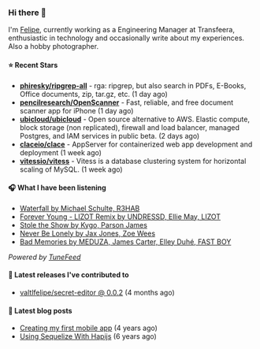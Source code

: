### Hi there 👋

I'm [Felipe](https://felipevm.com), currently working as a Engineering Manager at Transfeera, enthusiastic in technology and occasionally write about my experiences. Also a hobby photographer.

#### ⭐ Recent Stars
- **[phiresky/ripgrep-all](https://github.com/phiresky/ripgrep-all)** - rga: ripgrep, but also search in PDFs, E-Books, Office documents, zip, tar.gz, etc. (1 day ago)
- **[pencilresearch/OpenScanner](https://github.com/pencilresearch/OpenScanner)** - Fast, reliable, and free document scanner app for iPhone (1 day ago)
- **[ubicloud/ubicloud](https://github.com/ubicloud/ubicloud)** - Open source alternative to AWS. Elastic compute, block storage (non replicated), firewall and load balancer, managed Postgres, and IAM services in public beta. (2 days ago)
- **[claceio/clace](https://github.com/claceio/clace)** - AppServer for containerized web app development and deployment (1 week ago)
- **[vitessio/vitess](https://github.com/vitessio/vitess)** - Vitess is a database clustering system for horizontal scaling of MySQL. (1 week ago)

#### 🎧 What I have been listening
- [Waterfall by Michael Schulte, R3HAB](https://open.spotify.com/track/09EhgVA4blwhSic4hF2TFZ)
- [Forever Young - LIZOT Remix by UNDRESSD, Ellie May, LIZOT](https://open.spotify.com/track/3rX9rP8H83zIwf3ojfvobz)
- [Stole the Show by Kygo, Parson James](https://open.spotify.com/track/5masKPHeAOVNgxdLebIcK7)
- [Never Be Lonely by Jax Jones, Zoe Wees](https://open.spotify.com/track/4beKzTMCCMDizozv4Y3Shj)
- [Bad Memories by MEDUZA, James Carter, Elley Duhé, FAST BOY](https://open.spotify.com/track/3JhgPs7rbmzLBWRvHlel8U)

_Powered by [TuneFeed](https://tunefeed.app?ref=valtlfelipe-gh-profile)_ 

#### 🚀 Latest releases I've contributed to


- [valtlfelipe/secret-editor @ 0.0.2](https://github.com/valtlfelipe/secret-editor/releases/tag/0.0.2) (4 months ago)

#### 📄 Latest blog posts
- [Creating my first mobile app](https://felipevm.com/posts/creating-my-first-mobile-app/) (4 years ago)
- [Using Sequelize With Hapijs](https://felipevm.com/posts/using-sequelize-with-hapijs/) (6 years ago)
